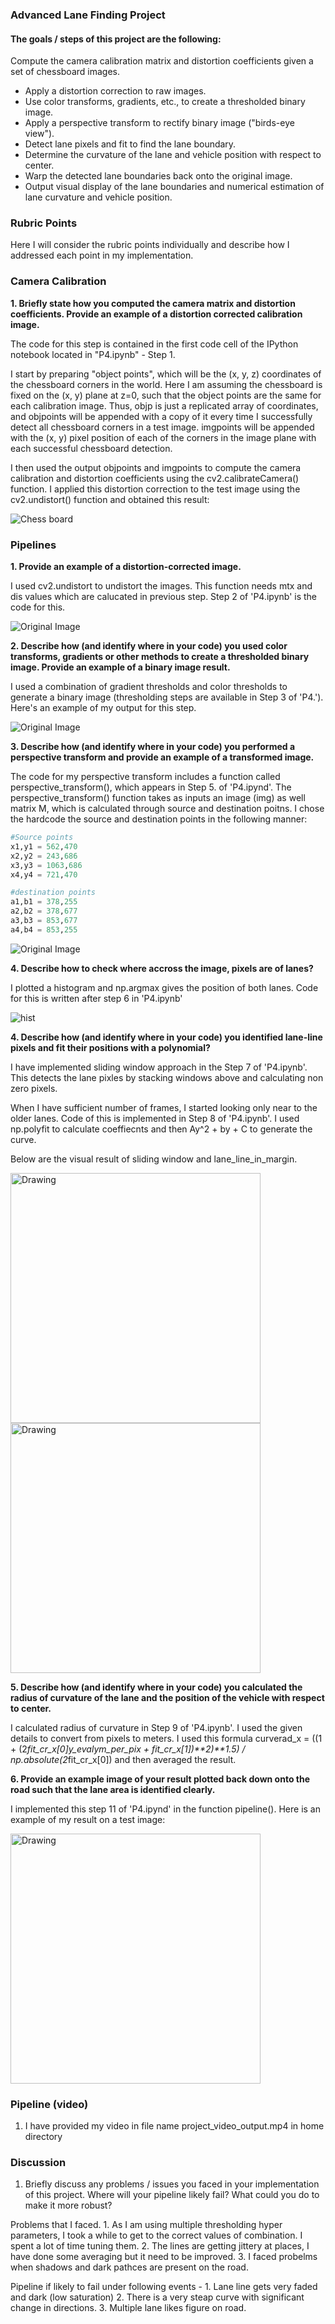 
### Advanced Lane Finding Project

#### The goals / steps of this project are the following:

Compute the camera calibration matrix and distortion coefficients given a set of chessboard images.
* Apply a distortion correction to raw images.
* Use color transforms, gradients, etc., to create a thresholded binary image.
* Apply a perspective transform to rectify binary image ("birds-eye view").
* Detect lane pixels and fit to find the lane boundary.
* Determine the curvature of the lane and vehicle position with respect to center.
* Warp the detected lane boundaries back onto the original image.
* Output visual display of the lane boundaries and numerical estimation of lane curvature and vehicle position.

### Rubric Points
Here I will consider the rubric points individually and describe how I addressed each point in my implementation.

### Camera Calibration

**1. Briefly state how you computed the camera matrix and distortion coefficients. Provide an example of a distortion corrected calibration image.**

The code for this step is contained in the first code cell of the IPython notebook located in "P4.ipynb" - Step 1.

I start by preparing "object points", which will be the (x, y, z) coordinates of the chessboard corners in the world. Here I am assuming the chessboard is fixed on the (x, y) plane at z=0, such that the object points are the same for each calibration image. Thus, objp is just a replicated array of coordinates, and objpoints will be appended with a copy of it every time I successfully detect all chessboard corners in a test image. imgpoints will be appended with the (x, y) pixel position of each of the corners in the image plane with each successful chessboard detection.

I then used the output objpoints and imgpoints to compute the camera calibration and distortion coefficients using the cv2.calibrateCamera() function. I applied this distortion correction to the test image using the cv2.undistort() function and obtained this result:

![Chess board](own_images/chess.png)

### Pipelines 

**1. Provide an example of a distortion-corrected image.**

I used cv2.undistort to undistort the images. This function needs mtx and dis values which are calucated in previous step. Step 2 of 'P4.ipynb' is the code for this.


![Original Image](own_images/dis_cor.png)

**2. Describe how (and identify where in your code) you used color transforms, gradients or other methods to create a thresholded binary image. Provide an example of a binary image result.**

I used a combination of gradient thresholds and color thresholds to generate a binary image (thresholding steps are available in Step 3 of 'P4.'). Here's an example of my output for this step. 

![Original Image](own_images/combined_thresholded.png)

**3. Describe how (and identify where in your code) you performed a perspective transform and provide an example of a transformed image.**

The code for my perspective transform includes a function called perspective_transform(), which appears in Step 5. of 'P4.ipynd'. The perspective_transform() function takes as inputs an image (img) as well matrix M, which is calculated through source and destination poitns. I chose the hardcode the source and destination points in the following manner:


```python
#Source points
x1,y1 = 562,470
x2,y2 = 243,686
x3,y3 = 1063,686
x4,y4 = 721,470

#destination points 
a1,b1 = 378,255
a2,b2 = 378,677
a3,b3 = 853,677
a4,b4 = 853,255
```

![Original Image](own_images/perspective_tr.png)

**4. Describe how to check where accross the image, pixels are of lanes?**

I plotted a histogram and np.argmax gives the position of both lanes. Code for this is written after step 6 in 'P4.ipynb'

![hist](own_images/hist.png)

**4. Describe how (and identify where in your code) you identified lane-line pixels and fit their positions with a polynomial?**

I have implemented sliding window approach in the Step 7 of 'P4.ipynb'. This detects the lane pixles by stacking windows above and calculating non zero pixels. 

When I have sufficient number of frames, I started looking only near to the older lanes. Code of this is implemented in Step 8 of 'P4.ipynb'. I used np.polyfit to calculate coeffiecnts and then Ay^2 + by + C to generate the curve.

Below are the visual result of sliding window and lane_line_in_margin. 

<img src="own_images/slid.png" alt="Drawing" style="width: 400px;"/><img src="own_images/pre.png" alt="Drawing" style="width: 400px;"/>

**5. Describe how (and identify where in your code) you calculated the radius of curvature of the lane and the position of the vehicle with respect to center.**

I calculated radius of curvature in Step 9 of 'P4.ipynb'. I used the given details to convert from pixels to meters. I used this formula curverad_x = ((1 + (2*fit_cr_x[0]*y_eval*ym_per_pix + fit_cr_x[1])**2)**1.5) / np.absolute(2*fit_cr_x[0]) and then averaged the result.


**6. Provide an example image of your result plotted back down onto the road such that the lane area is identified clearly.**

I implemented this step 11 of 'P4.ipynd' in the function pipeline(). Here is an example of my result on a test image:

<img src="own_images/roc.png" alt="Drawing" style="width: 400px;"/>

### Pipeline (video)
1. I have provided my video in file name project_video_output.mp4 in home directory



### Discussion
1. Briefly discuss any problems / issues you faced in your implementation of this project. Where will your pipeline likely fail? What could you do to make it more robust?

Problems that I faced.
    1. As I am using multiple thresholding hyper parameters, I took a while to get to the correct values of combination. I spent a lot of time tuning them.
    2. The lines are getting jittery at places, I have done some averaging but it need to be improved.
    3. I faced probelms when shadows and dark pathces are present on the road.
    
Pipeline if likely to fail under following events - 
    1. Lane line gets very faded and dark (low saturation)
    2. There is a very steap curve with significant change in directions. 
    3. Multiple lane likes figure on road.
